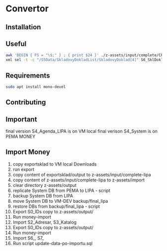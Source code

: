 # Convertor

## Installation

## Useful

```bash
awk 'BEGIN { FS = "\$;" } ; { print $24 }' ./z-assets/input/complete/CPOHYBV.TXT |  sort | uniq
xml sel -t -c "/S5Data/SkladovyDokladList/SkladovyDoklad[4]" S6_SklDokl.xml > failed.xml
```

## Requirements
```bash
sudo apt install mono-devel
```

## Contributing

## Important
final version S4_Agenda_LIPA is on VM local
final verison S4_System is on PEMA MONEY

## Import Money
1. copy exportsklad to VM local Downloads
2. run export 
3. copy content of exportsklad/output to z-assets/input/complete-lipa
4. copy content of z-assets/input/complete-lipa to z-assets/import
5. clear directory z-assets/output
6. replicate System DB from PEMA to LIPA - script
7. backup System DB from LIPA
8. move System DB to VM-DEV backup/final_lipa
9.  restore DBs from backup/final_lipa - script
10. Export S0_IDs copy to z-assets/output/
11. Run money-import 
12. Import S2_Adresar, S3_Katalog
13. Export S0_IDs copy to z-assets/output/
14. Run money-import
15. Import S6_, S7_
16. Run script update-data-po-importu.sql
